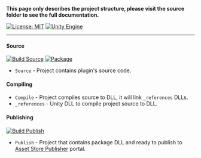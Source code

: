 **This page only describes the project structure, please visit the source folder to see
the full documentation.**

[![License: MIT](https://img.shields.io/badge/License-MIT-green.svg)](https://opensource.org/licenses/MIT)
[![Unity Engine](https://img.shields.io/badge/unity-2021.1.1f1-black.svg?style=flat&logo=unity&cacheSeconds=2592000)](https://unity3d.com/get-unity/download/archive)

---

#### Source

[![Build Source](https://github.com/Pixisoft/PackageExporter/actions/workflows/build_source.yml/badge.svg)](https://github.com/Pixisoft/PackageExporter/actions/workflows/build_source.yml)
[![Package](https://github.com/Pixisoft/PackageExporter/actions/workflows/package.yml/badge.svg)](https://github.com/Pixisoft/PackageExporter/actions/workflows/package.yml)

* `Source` - Project contains plugin's source code.

#### Compiling

* `Compile` - Project compiles source to DLL, it will link `_references` DLLs.
* `_references` - Unity DLL to compile project source to DLL.

#### Publishing

[![Build Publish](https://github.com/Pixisoft/PackageExporter/actions/workflows/build_publish.yml/badge.svg)](https://github.com/Pixisoft/PackageExporter/actions/workflows/build_publish.yml)

* `Publish` - Project that contains package DLL and ready to publish to [Asset Store Publisher](https://publisher.assetstore.unity3d.com/info.html?_gl=1*1fwg1ij*_ga*MTg0NjU4MTc4NC4xNjAwMzQ5NzM3*_ga_1S78EFL1W5*MTYyNDI3MzU4Ni40Ni4wLjE2MjQyNzM1ODYuNjA.&_ga=2.77544981.1416380940.1624186429-1846581784.1600349737) portal.
